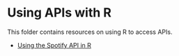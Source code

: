 # Using APIs with R

This folder contains resources on using R to access APIs.

* [Using the Spotify API in R](https://github.com/paulbradshaw/Rintro/blob/master/rAPI/using_spotify_api.Rmd)

